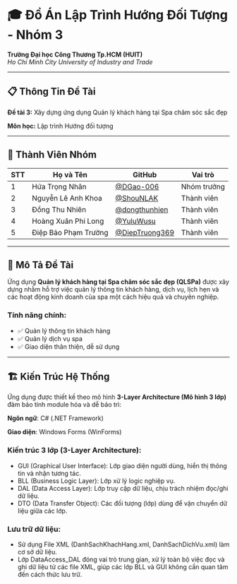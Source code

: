 # 🎓 Đồ Án Lập Trình Hướng Đối Tượng - Nhóm 3

**Trường Đại học Công Thương Tp.HCM (HUIT)**  
*Ho Chi Minh City University of Industry and Trade*

---

## 📋 Thông Tin Đề Tài

**Đề tài 3:** Xây dựng ứng dụng Quản lý khách hàng tại Spa chăm sóc sắc đẹp

**Môn học:** Lập trình Hướng đối tượng  

---

## 👥 Thành Viên Nhóm

| STT | Họ và Tên | GitHub | Vai trò |
|-----|-----------|--------|---------|
| 1 | Hứa Trọng Nhân | [@DGao-006](https://github.com/DGao-006) | Nhóm trưởng |
| 2 | Nguyễn Lê Anh Khoa | [@ShouNLAK](https://github.com/ShouNLAK) | Thành viên |
| 3 | Đồng Thu Nhiên | [@dongthunhien](https://github.com/dongthunhien) | Thành viên |
| 4 | Hoàng Xuân Phi Long | [@YuluWusu](https://github.com/YuluWusu) | Thành viên |
| 5 | Điệp Bảo Phạm Trường | [@DiepTruong369](https://github.com/DiepTruong369) | Thành viên |

---

## 📖 Mô Tả Đề Tài

Ứng dụng **Quản lý khách hàng tại Spa chăm sóc sắc đẹp (QLSPa)** được xây dựng nhằm hỗ trợ việc quản lý thông tin khách hàng, dịch vụ, lịch hẹn và các hoạt động kinh doanh của spa một cách hiệu quả và chuyên nghiệp.

### Tính năng chính:
- ✅ Quản lý thông tin khách hàng
- ✅ Quản lý dịch vụ spa
- ✅ Giao diện thân thiện, dễ sử dụng

---

## 🏗️ Kiến Trúc Hệ Thống

Ứng dụng được thiết kế theo mô hình **3-Layer Architecture (Mô hình 3 lớp)** đảm bảo tính module hóa và dễ bảo trì:

**Ngôn ngữ**: C# (.NET Framework)

**Giao diện**: Windows Forms (WinForms)

### Kiến trúc 3 lớp (3-Layer Architecture):
- GUI (Graphical User Interface): Lớp giao diện người dùng, hiển thị thông tin và nhận tương tác.
- BLL (Business Logic Layer): Lớp xử lý logic nghiệp vụ.
- DAL (Data Access Layer): Lớp truy cập dữ liệu, chịu trách nhiệm đọc/ghi dữ liệu.
- DTO (Data Transfer Object): Các đối tượng (lớp) dùng để vận chuyển dữ liệu giữa các lớp.

### Lưu trữ dữ liệu:
- Sử dụng File XML (DanhSachKhachHang.xml, DanhSachDichVu.xml) làm cơ sở dữ liệu.
- Lớp DataAccess_DAL đóng vai trò trung gian, xử lý toàn bộ việc đọc và ghi dữ liệu từ các file XML, giúp các lớp BLL và GUI không cần quan tâm đến cách thức lưu trữ.
